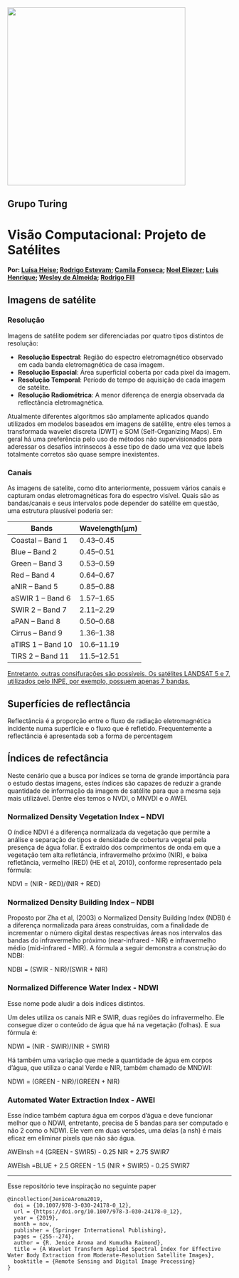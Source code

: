 <img src="https://i.ibb.co/DtHQ3FG/802x265-Logo-GT.png" width="400"> 

## Grupo Turing
# Visão Computacional: Projeto de Satélites
#### Por: [Luísa Heise](https://github.com/luisaheise); [Rodrigo Estevam](https://github.com/materloki); [Camila Fonseca](https://github.com/fonsecamilla); [Noel Eliezer](https://github.com/anor4k); [Luis Henrique](https://github.com/luish18); [Wesley de Almeida](https://github.com/WesPereira); [Rodrigo Fill](https://github.com/rodrigofill)

## Imagens de satélite

### Resolução
Imagens de satélite podem ser diferenciadas por quatro tipos distintos de resolução:

* **Resolução Espectral**: Região do espectro eletromagnético observado em cada banda eletromagnética de casa imagem.
* **Resolução Espacial**: Área superficial coberta por cada pixel da imagem.
* **Resolução Temporal**: Período de tempo de aquisição de cada imagem de satélite.
* **Resolução Radiométrica**: A menor diferença de energia observada da reflectância eletromagnética.

Atualmente diferentes algoritmos são amplamente aplicados quando utilizados em modelos baseados em imagens de satélite, entre eles temos a transformada wavelet discreta (DWT) e SOM (Self-Organizing Maps). Em geral há uma preferência pelo uso de métodos não supervisionados para aderessar os desafios intrinsecos à esse tipo de dado uma vez que labels totalmente corretos são quase sempre inexistentes. 

### Canais
As imagens de satelite, como dito anteriormente, possuem vários canais e capturam ondas eletromagnéticas fora do espectro visível.  Quais são as bandas/canais e seus intervalos pode depender do satélite em questão, uma estrutura plausível poderia ser:

| Bands              | Wavelength(μm) |
|--------------------|----------------|
| Coastal – Band 1   | 0.43–0.45      |
| Blue – Band 2      | 0.45–0.51      |
| Green – Band 3     | 0.53–0.59      |
| Red – Band 4       | 0.64–0.67      |
| aNIR – Band 5      | 0.85–0.88      |
| aSWIR 1 – Band 6   | 1.57–1.65      |
| SWIR 2 – Band 7    | 2.11–2.29      |
| aPAN – Band 8      | 0.50–0.68      |
| Cirrus – Band 9    | 1.36–1.38      |
| aTIRS 1 – Band 10  | 10.6–11.19     |
| TIRS 2 – Band 11   | 11.5–12.51     |

[Entretanto, outras consifurações são possíveis. Os satélites LANDSAT 5 e 7, utilizados pelo INPE, por exemplo, possuem apenas 7 bandas. ](http://www.dgi.inpe.br/Suporte/files/Cameras-LANDSAT57_PT.php)


## Superfícies de reflectância
Reflectância é a proporção entre o fluxo de radiação eletromagnética incidente numa superfície e o fluxo que é refletido. Frequentemente a reflectância é apresentada sob a forma de percentagem

## Índices de refectância

Neste cenário que a busca por índices se torna de grande importância para o estudo destas imagens, estes índices são capazes de reduzir a grande quantidade de informação da imagem de satélite para que a mesma seja mais utilizável. Dentre eles temos o NVDI, o MNVDI e o AWEI.

### Normalized Density Vegetation Index – NDVI
O índice NDVI é a diferença normalizada da vegetação que permite a análise e separação de tipos e densidade de cobertura vegetal pela presença de água foliar. É extraído dos comprimentos de onda em que a vegetação tem alta refletância, infravermelho próximo (NIR), e baixa refletância, vermelho (RED) (HE et al, 2010), conforme representado pela fórmula:

NDVI = (NIR - RED)/(NIR + RED)

### Normalized Density Building Index – NDBI

Proposto por Zha et al, (2003) o Normalized Density Building Index (NDBI) é a diferença normalizada para áreas construídas, com a finalidade de incrementar o número digital destas respectivas áreas nos intervalos das bandas do infravermelho próximo (near-infrared - NIR) e infravermelho médio (mid-infrared - MIR). A fórmula a seguir demonstra a construção do NDBI:

NDBI = (SWIR - NIR)/(SWIR + NIR)

### Normalized Difference Water Index - NDWI

Esse nome pode aludir a dois índices distintos.

Um deles utiliza os canais NIR e SWIR, duas regiões do infravermelho. Ele consegue dizer o conteúdo de água que há na vegetação (folhas). E sua fórmula é:

NDWI = (NIR - SWIR)/(NIR + SWIR)

Há também uma variação que mede a quantidade de água em corpos d’água, que utiliza o canal Verde e NIR, também chamado de MNDWI:

NDWI = (GREEN - NIR)/(GREEN + NIR)

### Automated Water Extraction Index - AWEI

Esse índice também captura água em corpos d’água e deve funcionar melhor que o NDWI, entretanto, precisa de 5 bandas para ser computado e não 2 como o NDWI. Ele vem em duas versões, uma delas (a nsh) é mais eficaz em eliminar pixels que não são água.

AWEInsh =4 (GREEN - SWIR5) - 0.25 NIR + 2.75 SWIR7

AWEIsh =BLUE + 2.5 GREEN - 1.5 (NIR + SWIR5) - 0.25 SWIR7

-------
Esse repositório teve inspiração no seguinte paper

    
    @incollection{JeniceAroma2019,
      doi = {10.1007/978-3-030-24178-0_12},
      url = {https://doi.org/10.1007/978-3-030-24178-0_12},
      year = {2019},
      month = nov,
      publisher = {Springer International Publishing},
      pages = {255--274},
      author = {R. Jenice Aroma and Kumudha Raimond},
      title = {A Wavelet Transform Applied Spectral Index for Effective Water Body Extraction from Moderate-Resolution Satellite Images},
      booktitle = {Remote Sensing and Digital Image Processing}
    }


